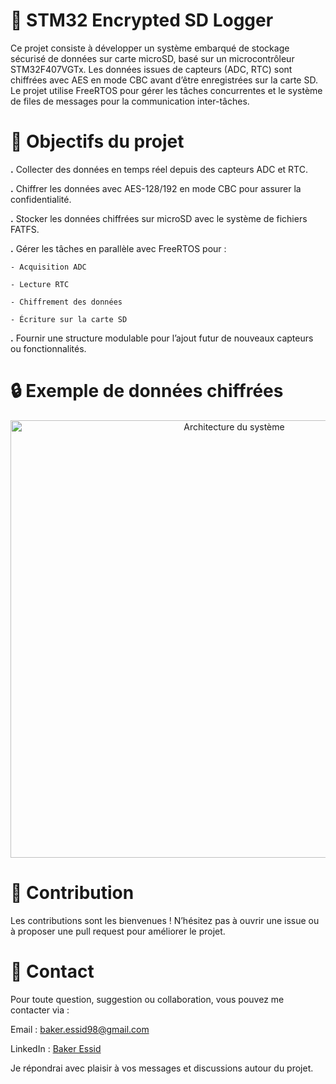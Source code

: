 # 💾 STM32 Encrypted SD Logger

Ce projet consiste à développer un système embarqué de stockage sécurisé de données sur carte microSD,
basé sur un microcontrôleur STM32F407VGTx. Les données issues de capteurs (ADC, RTC) sont chiffrées avec
AES en mode CBC avant d’être enregistrées sur la carte SD. Le projet utilise FreeRTOS pour gérer les tâches
concurrentes et le système de files de messages pour la communication inter-tâches.

# 📌 Objectifs du projet

**.** Collecter des données en temps réel depuis des capteurs ADC et RTC.

**.** Chiffrer les données avec AES-128/192 en mode CBC pour assurer la confidentialité.

**.** Stocker les données chiffrées sur microSD avec le système de fichiers FATFS.

**.** Gérer les tâches en parallèle avec FreeRTOS pour :

    - Acquisition ADC

    - Lecture RTC

    - Chiffrement des données

    - Écriture sur la carte SD

**.** Fournir une structure modulable pour l’ajout futur de nouveaux capteurs ou fonctionnalités.

# 🔒 Exemple de données chiffrées
<p align="center"> <img src="architecture.png" alt="Architecture du système" width="700"/> </p>

# 🤝 Contribution
Les contributions sont les bienvenues !
N’hésitez pas à ouvrir une issue ou à proposer une pull request pour améliorer le projet.

# 📧 Contact
Pour toute question, suggestion ou collaboration, vous pouvez me contacter via :

Email : baker.essid98@gmail.com

LinkedIn : [Baker Essid](https://www.linkedin.com/in/baker-essid-b27b311b9/overlay/about-this-profile/?lipi=urn%3Ali%3Apage%3Ad_flagship3_profile_view_base%3Bgh8EYV5MTL%2BDU11rWtcMPA%3D%3D)

Je répondrai avec plaisir à vos messages et discussions autour du projet.

